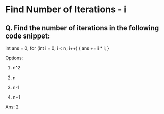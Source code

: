 # Find Number of Iterations - i

## Q. Find the number of iterations in the following code snippet:

int ans = 0;
for (int i = 0; i < n; i++)
{
    ans += i * i;
}

Options:

1. n^2

2. n

3. n-1

4. n+1

Ans:
2
